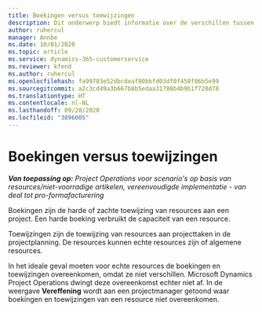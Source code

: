 ```yaml
---
title: Boekingen versus toewijzingen
description: Dit onderwerp biedt informatie over de verschillen tussen resourceboekingen en resourcetoewijzingen.
author: ruhercul
manager: Annbe
ms.date: 10/01/2020
ms.topic: article
ms.service: dynamics-365-customerservice
ms.reviewer: kfend
ms.author: ruhercul
ms.openlocfilehash: fa99783e52dbcdeaf80bbfd03df0f458f86b5e99
ms.sourcegitcommit: a2c3cd49a3b667b8b5edaa31788b4b9b1f728d78
ms.translationtype: HT
ms.contentlocale: nl-NL
ms.lasthandoff: 09/28/2020
ms.locfileid: "3896005"
---
```

# <a name="bookings-vs-assignments"></a>Boekingen versus toewijzingen

_**Van toepassing op:** Project Operations voor scenario's op basis van resources/niet-voorradige artikelen, vereenvoudigde implementatie - van deal tot pro-formafacturering_

Boekingen zijn de harde of zachte toewijzing van resources aan een project. Een harde boeking verbruikt de capaciteit van een resource. 

Toewijzingen zijn de toewijzing van resources aan projecttaken in de projectplanning. De resources kunnen echte resources zijn of algemene resources. 

In het ideale geval moeten voor echte resources de boekingen en toewijzingen overeenkomen, omdat ze niet verschillen. Microsoft Dynamics Project Operations dwingt deze overeenkomst echter niet af. In de weergave **Vereffening** wordt aan een projectmanager getoond waar boekingen en toewijzingen van een resource niet overeenkomen.
